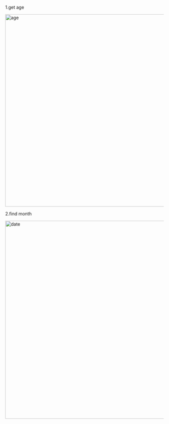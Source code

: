 1.get age

<img width="611" alt="age" src="https://github.com/user-attachments/assets/d9cbd207-b46d-4b51-a073-ea03e4119e21" />

2.find month 

<img width="629" alt="date" src="https://github.com/user-attachments/assets/23906d79-bb6b-47f5-8d09-16d249733bd6" />

